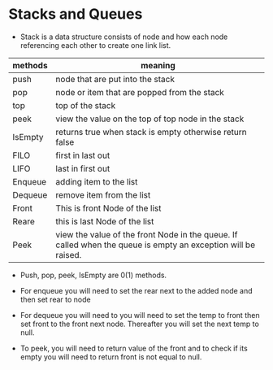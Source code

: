 # Stacks and Queues

- Stack is a data structure consists of node and how each node referencing each other to create one link list.


|methods | meaning |
|--------|---------|
| push   |node that are put into the stack |
| pop    |node or item that are popped from the stack|
| top    |top of the stack|
| peek   | view the value on the top of top node in the stack
| IsEmpty| returns true when stack is empty otherwise return false|
| FILO  |  first in last out |
| LIFO  | last in first out |
| Enqueue | adding item to the list|
| Dequeue | remove item from the list |
| Front | This is front Node of the list|
| Reare | this is last Node of the list |
| Peek | view the value of the front Node in the queue. If called when the queue is empty an exception will be raised. |


- Push, pop, peek, IsEmpty are 0(1) methods.

- For enqueue you will need to set the rear next to the added node and then set rear to node

- For dequeue you will need to you will need to set the temp to front then set front to the front next node. Thereafter you will set the next temp to null.

- To peek, you will need to return value of the front and to check if its empty you will need to return front is not equal to null.